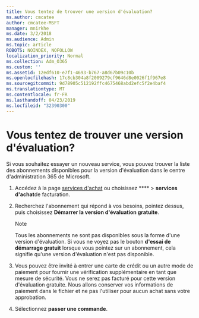 ```yaml
---
title: Vous tentez de trouver une version d'évaluation?
ms.author: cmcatee
author: cmcatee-MSFT
manager: mnirkhe
ms.date: 3/2/2018
ms.audience: Admin
ms.topic: article
ROBOTS: NOINDEX, NOFOLLOW
localization_priority: Normal
ms.collection: Adm_O365
ms.custom: ''
ms.assetid: 12edf610-e7f1-4693-b767-a8d67b09c10b
ms.openlocfilehash: 17c8cb304a8f2009279cf9646d8e0026f1f967e8
ms.sourcegitcommit: 9d78905c512192ffc4675468abd2efc5f2e4baf4
ms.translationtype: MT
ms.contentlocale: fr-FR
ms.lasthandoff: 04/23/2019
ms.locfileid: "32390300"
---
```

# <a name="trying-to-find-a-trial"></a>Vous tentez de trouver une version d'évaluation?

Si vous souhaitez essayer un nouveau service, vous pouvez trouver la liste des abonnements disponibles pour la version d'évaluation dans le centre d'administration 365 de Microsoft.
  
1. Accédez à la page [services d'achat](https://go.microsoft.com/fwlink/p/?linkid=868433) ou choisissez **** \> **services d'achat**de facturation.
    
2. Recherchez l'abonnement qui répond à vos besoins, pointez dessus, puis choisissez **Démarrer la version d'évaluation gratuite**.
    
    > [!NOTE]
    > Tous les abonnements ne sont pas disponibles sous la forme d'une version d'évaluation. Si vous ne voyez pas le bouton **d'essai de démarrage gratuit** lorsque vous pointez sur un abonnement, cela signifie qu'une version d'évaluation n'est pas disponible. 
  
3. Vous pouvez être invité à entrer une carte de crédit ou un autre mode de paiement pour fournir une vérification supplémentaire en tant que mesure de sécurité. Vous ne serez pas facturé pour cette version d'évaluation gratuite. Nous allons conserver vos informations de paiement dans le fichier et ne pas l'utiliser pour aucun achat sans votre approbation.
    
4. Sélectionnez **passer une commande**.
    

